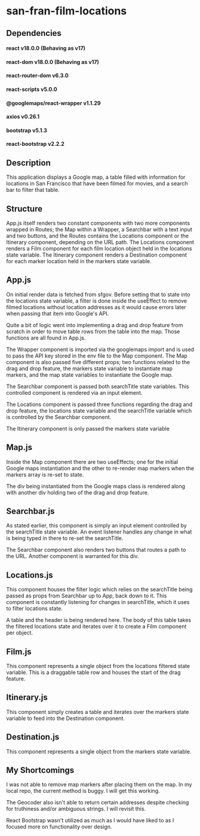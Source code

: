 # san-fran-film-locations

## Dependencies

#### react v18.0.0 (Behaving as v17)

#### react-dom v18.0.0 (Behaving as v17)

#### react-router-dom v6.3.0

#### react-scripts v5.0.0

#### @googlemaps/react-wrapper v1.1.29

#### axios v0.26.1

#### bootstrap v5.1.3

#### react-bootstrap v2.2.2

## Description

This application displays a Google map, a table filled with information for locations in San Francisco that have been filmed for movies, and a search bar to filter that table.

## Structure

App.js itself renders two constant components with two more components wrapped in Routes; the Map within a Wrapper, a Searchbar with a text input and two buttons, and the Routes contains the Locations component or the Itinerary component, depending on the URL path. The Locations component renders a Film component for each film location object held in the locations state variable. The Itinerary component renders a Destination component for each marker location held in the markers state variable.

## App.js

On initial render data is fetched from sfgov. Before setting that to state into the locations state variable, a filter is done inside the useEffect to remove filmed locations without location addresses as it would cause errors later when passing that item into Google's API.

Quite a bit of logic went into implementing a drag and drop feature from scratch in order to move table rows from the table into the map. Those functions are all found in App.js.

The Wrapper component is imported via the googlemaps import and is used to pass the API key stored in the env file to the Map component. The Map component is also passed five different props; two functions related to the drag and drop feature, the markers state variable to instantiate map markers, and the map state variables to instantiate the Google map.

The Searchbar component is passed both searchTitle state variables. This controlled component is rendered via an input element.

The Locations component is passed three functions regarding the drag and drop feature, the locations state variable and the searchTitle variable which is controlled by the Searchbar component.

The Itinerary component is only passed the markers state variable

## Map.js

Inside the Map component there are two useEffects; one for the initial Google maps instantiation and the other to re-render map markers when the markers array is re-set to state.

The div being instantiated from the Google maps class is rendered along with another div holding two of the drag and drop feature.

## Searchbar.js

As stated earlier, this component is simply an input element controlled by the searchTitle state variable. An event listener handles any change in what is being typed in there to re-set the searchTitle.

The Searchbar component also renders two buttons that routes a path to the URL. Another component is warranted for this div.

## Locations.js

This component houses the filter logic which relies on the searchTitle being passed as props from Searchbar up to App, back down to it. This component is constantly listening for changes in searchTitle, which it uses to filter locations state.

A table and the header is being rendered here. The body of this table takes the filtered locations state and iterates over it to create a Film component per object.

## Film.js

This component represents a single object from the locations filtered state variable. This is a draggable table row and houses the start of the drag feature.

## Itinerary.js

This component simply creates a table and iterates over the markers state variable to feed into the Destination component.

## Destination.js

This component represents a single object from the markers state variable.

## My Shortcomings

I was not able to remove map markers after placing them on the map. In my local repo, the current method is buggy. I will get this working.

The Geocoder also isn't able to return certain addresses despite checking for truthiness and/or ambiguous strings. I will revisit this.

React Bootstrap wasn't utilized as much as I would have liked to as I focused more on functionality over design.
